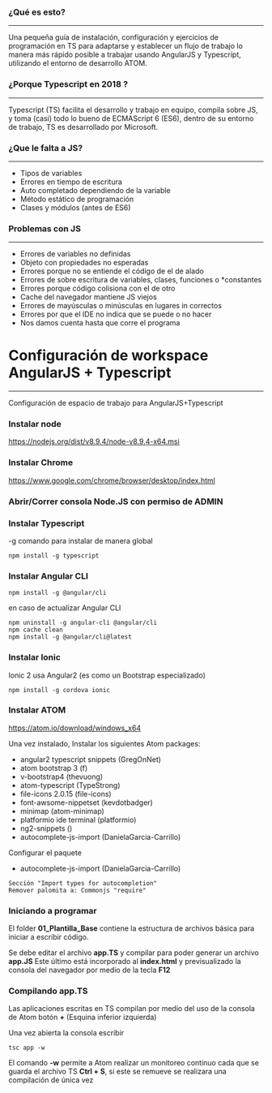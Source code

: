 ### ¿Qué es esto?
---
Una pequeña guía de instalación, configuración y ejercicios de programación en TS para adaptarse y establecer un flujo de trabajo lo manera más rápido posible a trabajar usando AngularJS y Typescript, utilizando el entorno de desarrollo ATOM.

###  ¿Porque Typescript en 2018 ?
---
Typescript (TS) facilita el desarrollo y trabajo en equipo, compila sobre JS, y toma (casi) todo lo bueno de ECMAScript 6 (ES6), dentro de su entorno de trabajo, TS es desarrollado por Microsoft.

### ¿Que le falta a JS?
---
* Tipos de variables
* Errores en tiempo de escritura
* Auto completado dependiendo de la variable 
* Método estático de programación 
* Clases y módulos (antes de ES6)

### Problemas con JS 
---
* Errores de variables no definidas
* Objeto con propiedades no esperadas
* Errores porque no se entiende el código de el de alado
* Errores de sobre escritura de variables, clases, funciones o *constantes
* Errores porque código colisiona con el de otro 
* Cache del navegador mantiene JS viejos 
* Errores de mayúsculas o minúsculas en lugares in correctos 
* Errores por que el IDE no indica que se puede o no hacer
* Nos damos cuenta hasta que corre el programa

# Configuración de workspace AngularJS + Typescript
---
Configuración de espacio de trabajo para AngularJS+Typescript

### Instalar node
https://nodejs.org/dist/v8.9.4/node-v8.9.4-x64.msi

### Instalar Chrome
https://www.google.com/chrome/browser/desktop/index.html

### Abrir/Correr consola Node.JS con permiso de ADMIN

### Instalar Typescript
-g comando para instalar de manera global 

```
npm install -g typescript
```
### Instalar Angular CLI
```
npm install -g @angular/cli
```
en caso de actualizar Angular CLI 
```
npm uninstall -g angular-cli @angular/cli
npm cache clean
npm install -g @angular/cli@latest
```

### Instalar Ionic
Ionic 2 usa Angular2 (es como un Bootstrap especializado)
```
npm install -g cordova ionic
```

### Instalar ATOM
https://atom.io/download/windows_x64

Una vez instalado, Instalar los siguientes Atom packages:

* angular2 typescript snippets (GregOnNet)
* atom bootstrap 3 (f)
* v-bootstrap4 (thevuong)
* atom-typescript  (TypeStrong)
* file-icons 2.0.15 (file-icons)
* font-awsome-nippetset (kevdotbadger)
* minimap (atom-minimap)
* platformio ide terminal (platformio)
* ng2-snippets ()
* autocomplete-js-import (DanielaGarcia-Carrillo)

Configurar el paquete
* autocomplete-js-import (DanielaGarcia-Carrillo)
```
Sección "Import types for autocompletion" 
Remover palomita a: Commonjs "require"
```

### Iniciando a programar
El folder **01_Plantilla_Base** contiene la estructura de archivos básica para iniciar a escribir código.

Se debe editar el archivo **app.TS** y compilar para poder generar un archivo **app.JS** Este último está incorporado al **index.html** y previsualizado la consola del navegador por medio de la tecla **F12**

### Compilando app.TS
Las aplicaciones escritas en TS compilan por medio del uso de la consola de Atom botón **+**  (Esquina inferior izquierda) 

Una vez abierta la consola escribir 
```
tsc app -w
```
El comando **-w** permite a Atom realizar un monitoreo continuo cada que se guarda el archivo TS **Ctrl + S**, si este se remueve se realizara una compilación de única vez



